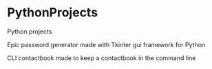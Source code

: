 # PythonProjects
Python projects


Epic password generator made with Tkinter gui framework for Python

CLI contactbook made to keep a contactbook in the command line
